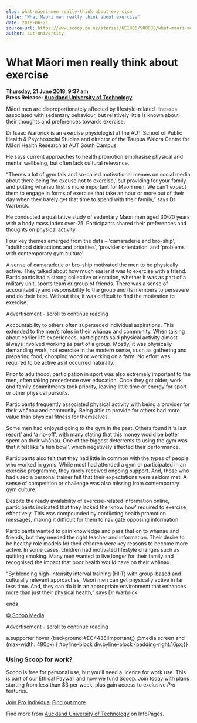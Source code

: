 ```yaml
---
slug: what-māori-men-really-think-about-exercise
title: "What Māori men really think about exercise"
date: 2018-06-21
source-url: https://www.scoop.co.nz/stories/GE1806/S00080/what-maori-men-really-think-about-exercise.htm
author: aut-university
---
```

What Māori men really think about exercise
==========================================

**Thursday, 21 June 2018, 9:37 am**  
**Press Release: [Auckland University of Technology](https://info.scoop.co.nz/Auckland_University_of_Technology)**

Māori men are disproportionately affected by lifestyle-related illnesses associated with sedentary behaviour, but relatively little is known about their thoughts and preferences towards exercise.

Dr Isaac Warbrick is an exercise physiologist at the AUT School of Public Health & Psychosocial Studies and director of the Taupua Waiora Centre for Māori Health Research at AUT South Campus.

He says current approaches to health promotion emphasise physical and mental wellbeing, but often lack cultural relevance.

“There’s a lot of gym talk and so-called motivational memes on social media about there being ‘no excuse not to exercise,’ but providing for your family and putting whānau first is more important for Māori men. We can’t expect them to engage in forms of exercise that take an hour or more out of their day when they barely get that time to spend with their family,” says Dr Warbrick.

He conducted a qualitative study of sedentary Māori men aged 30-70 years with a body mass index over-25. Participants shared their preferences and thoughts on physical activity.

Four key themes emerged from the data – ‘camaraderie and bro-ship’, ‘adulthood distractions and priorities’, ‘provider orientation’ and ‘problems with contemporary gym culture’.

A sense of camaraderie or bro-ship motivated the men to be physically active. They talked about how much easier it was to exercise with a friend. Participants had a strong collective orientation, whether it was as part of a military unit, sports team or group of friends. There was a sense of accountability and responsibility to the group and its members to persevere and do their best. Without this, it was difficult to find the motivation to exercise.

Advertisement - scroll to continue reading





Accountability to others often superseded individual aspirations. This extended to the men’s roles in their whānau and community. When talking about earlier life experiences, participants said physical activity almost always involved working as part of a group. Mostly, it was physically demanding work, not exercise in the modern sense, such as gathering and preparing food, chopping wood or working on a farm. No effort was required to be active as it occurred naturally.

Prior to adulthood, participation in sport was also extremely important to the men, often taking precedence over education. Once they got older, work and family commitments took priority, leaving little time or energy for sport or other physical pursuits.

Participants frequently associated physical activity with being a provider for their whānau and community. Being able to provide for others had more value than physical fitness for themselves.

Some men had enjoyed going to the gym in the past. Others found it ‘a last resort’ and ‘a rip-off’, with many stating that this money would be better spent on their whānau. One of the biggest deterrents to using the gym was that it felt like ‘a fish bowl’, which negatively affected their performance.

Participants also felt that they had little in common with the types of people who worked in gyms. While most had attended a gym or participated in an exercise programme, they rarely received ongoing support. And, those who had used a personal trainer felt that their expectations were seldom met. A sense of competition or challenge was also missing from contemporary gym culture.

Despite the ready availability of exercise-related information online, participants indicated that they lacked the ‘know how’ required to exercise effectively. This was compounded by conflicting health promotion messages, making it difficult for them to navigate opposing information.

Participants wanted to gain knowledge and pass that on to whānau and friends, but they needed the right teacher and information. Their desire to be healthy role models for their children were key reasons to become more active. In some cases, children had motivated lifestyle changes such as quitting smoking. Many men wanted to live longer for their family and recognised the impact that poor health would have on their whānau.

“By blending high-intensity interval training (HIIT) with group-based and culturally relevant approaches, Māori men can get physically active in far less time. And, they can do it in an appropriate environment that enhances more than just their physical health,” says Dr Warbrick.

ends

[© Scoop Media](http://www.scoop.co.nz/about/terms.html)  

Advertisement - scroll to continue reading



a.supporter:hover {background:#EC4438!important;} @media screen and (max-width: 480px) { #byline-block div.byline-block {padding-right:16px;}}

### Using Scoop for work?

Scoop is free for personal use, but you’ll need a licence for work use. This is part of our Ethical Paywall and how we fund Scoop. Join today with plans starting from less than $3 per week, plus gain access to exclusive _Pro_ features.  
  
[Join Pro Individual](https://pro.scoop.co.nz/Individual/?from=ProIn24) [Find out more](https://pro.scoop.co.nz/using-scoop-for-work/?from=ProIn24)

Find more from [Auckland University of Technology](https://info.scoop.co.nz/Auckland_University_of_Technology) on InfoPages.